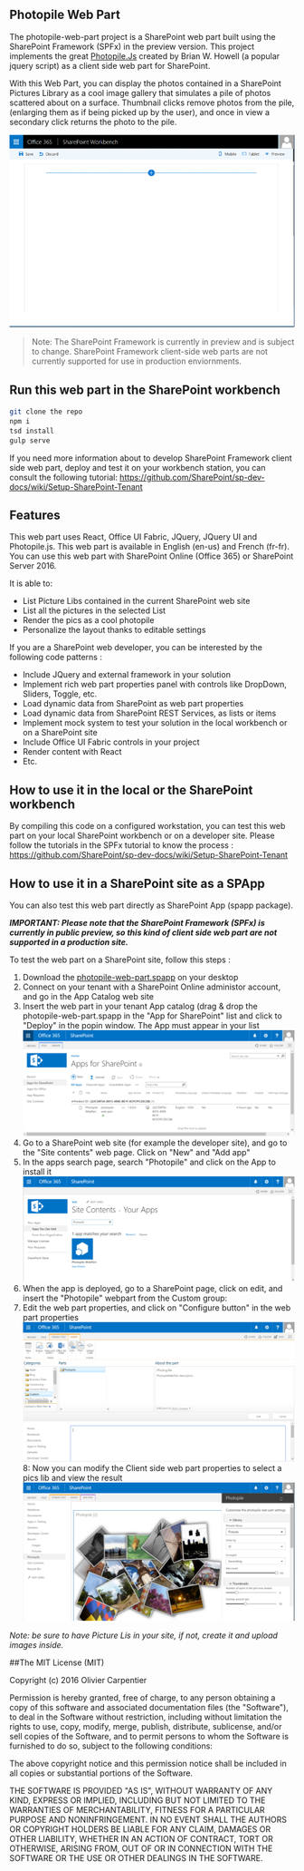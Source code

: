 ## Photopile Web Part

The photopile-web-part project is a SharePoint web part built using the SharePoint Framework (SPFx) in the preview version.
This project implements the great [Photopile.Js](https://github.com/bigbhowell/Photopile-JS) created by Brian W. Howell
(a popular jquery script) as a client side web part for SharePoint.

With this Web Part, you can display the photos contained in a SharePoint Pictures Library as a cool image gallery that
simulates a pile of photos scattered about on a surface. Thumbnail clicks remove photos from the pile,
(enlarging them as if being picked up by the user), and once in  view a secondary click returns the photo to the pile.

![Photpile Web Part displayed in SharePoint Workbench](./assets/photopileoverview.gif)

> Note: The SharePoint Framework is currently in preview and is subject to change. SharePoint Framework client-side web parts are not currently supported for use in production enviornments.

## Run this web part in the SharePoint workbench

```bash
git clone the repo
npm i
tsd install
gulp serve
```

If you need more information about to develop SharePoint Framework client side web part, deploy and test it on your workbench
station, you can consult the following tutorial: https://github.com/SharePoint/sp-dev-docs/wiki/Setup-SharePoint-Tenant

## Features

This web part uses React, Office UI Fabric, JQuery, JQuery UI and Photopile.js. This web part is available in English (en-us)
and French (fr-fr). You can use this web part with SharePoint Online (Office 365) or SharePoint Server 2016.

It is able to:
* List Picture Libs contained in the current SharePoint web site
* List all the pictures in the selected List
* Render the pics as a cool photopile
* Personalize the layout thanks to editable settings

If you are a SharePoint web developer, you can be interested by the following code patterns :
* Include JQuery and external framework in your solution
* Implement rich web part properties panel with controls like DropDown, Sliders, Toggle, etc.
* Load dynamic data from SharePoint as web part properties
* Load dynamic data from SharePoint REST Services, as lists or items
* Implement mock system to test your solution in the local workbench or on a SharePoint site
* Include Office UI Fabric controls in your project
* Render content with React
* Etc.

## How to use it in the local or the SharePoint workbench

By compiling this code on a configured workstation, you can test this web part on your local SharePoint workbench
or on a developer site. Please follow the tutorials in the SPFx tutorial to know the process : https://github.com/SharePoint/sp-dev-docs/wiki/Setup-SharePoint-Tenant

## How to use it in a SharePoint site as a SPApp

You can also test this web part directly as SharePoint App (spapp package).

_**IMPORTANT: Please note that the SharePoint Framework (SPFx) is currently in public preview, so this kind of client side web part are not supported in a production site.**_

To test the web part on a SharePoint site, follow this steps :

1. Download the [photopile-web-part.spapp](./sharepoint/photopile-web-part.spapp) on your desktop
2. Connect on your tenant with a SharePoint Online administor account, and go in the App Catalog web site
3. Insert the web part in your tenant App catalog (drag & drop the photopile-web-part.spapp in the "App for SharePoint" list and click to "Deploy" in the popin window. The App must appear in your list
![Photopile App in the App Catalog](./assets/tutorial-add-spapp-01.png)
4. Go to a SharePoint web site (for example the developer site), and go to the "Site contents" web page. Click on "New" and "Add app"
5. In the apps search page, search "Photopile" and click on the App to install it
![Add the web part](./assets/tutorial-add-spapp-02.png)
6. When the app is deployed, go to a SharePoint page, click on edit, and insert the "Photopile" webpart from the Custom group:
7. Edit the web part properties, and click on "Configure button" in the web part properties
![Configure the web part](./assets/tutorial-add-spapp-03.png)
8: Now you can modify the Client side web part properties to select a pics lib and view the result
![Photpile Web Part properties panel](./assets/tutorial-add-spapp-05.png)

_Note: be sure to have Picture Lis in your site, if not, create it and upload images inside._

##The MIT License (MIT)

Copyright (c) 2016 Olivier Carpentier

Permission is hereby granted, free of charge, to any person obtaining a copy of this software and associated documentation files (the "Software"), to deal in the Software without restriction, including without limitation the rights to use, copy, modify, merge, publish, distribute, sublicense, and/or sell copies of the Software, and to permit persons to whom the Software is furnished to do so, subject to the following conditions:

The above copyright notice and this permission notice shall be included in all copies or substantial portions of the Software.

THE SOFTWARE IS PROVIDED "AS IS", WITHOUT WARRANTY OF ANY KIND, EXPRESS OR IMPLIED, INCLUDING BUT NOT LIMITED TO THE WARRANTIES OF MERCHANTABILITY, FITNESS FOR A PARTICULAR PURPOSE AND NONINFRINGEMENT. IN NO EVENT SHALL THE AUTHORS OR COPYRIGHT HOLDERS BE LIABLE FOR ANY CLAIM, DAMAGES OR OTHER LIABILITY, WHETHER IN AN ACTION OF CONTRACT, TORT OR OTHERWISE, ARISING FROM, OUT OF OR IN CONNECTION WITH THE SOFTWARE OR THE USE OR OTHER DEALINGS IN THE SOFTWARE.
